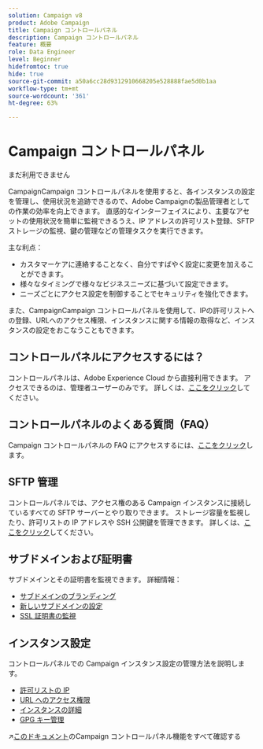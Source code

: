 ```yaml
---
solution: Campaign v8
product: Adobe Campaign
title: Campaign コントロールパネル
description: Campaign コントロールパネル
feature: 概要
role: Data Engineer
level: Beginner
hidefromtoc: true
hide: true
source-git-commit: a50a6cc28d9312910668205e528888fae5d0b1aa
workflow-type: tm+mt
source-wordcount: '361'
ht-degree: 63%

---
```


# Campaign コントロールパネル

まだ利用できません

CampaignCampaign コントロールパネルを使用すると、各インスタンスの設定を管理し、使用状況を追跡できるので、Adobe Campaignの製品管理者としての作業の効率を向上できます。 直感的なインターフェイスにより、主要なアセットの使用状況を簡単に監視できるうえ、IP アドレスの許可リスト登録、SFTP ストレージの監視、鍵の管理などの管理タスクを実行できます。

主な利点：

* カスタマーケアに連絡することなく、自分ですばやく設定に変更を加えることができます。
* 様々なタイミングで様々なビジネスニーズに基づいて設定できます。
* ニーズごとにアクセス設定を制御することでセキュリティを強化できます。

また、CampaignCampaign コントロールパネルを使用して、IPの許可リストへの登録、URLへのアクセス権限、インスタンスに関する情報の取得など、インスタンスの設定をおこなうこともできます。

## コントロールパネルにアクセスするには？

コントロールパネルは、Adobe Experience Cloud から直接利用できます。 アクセスできるのは、管理者ユーザーのみです。 詳しくは、[ここをクリック](https://experienceleague.adobe.com/docs/control-panel/using/discover-control-panel/accessing-control-panel.html)してください。

## コントロールパネルのよくある質問（FAQ）

Campaign コントロールパネルの FAQ にアクセスするには、[ここをクリック](https://experienceleague.adobe.com/docs/control-panel/using/discover-control-panel/key-features.html)します。

## SFTP 管理

コントロールパネルでは、アクセス権のある Campaign インスタンスに接続しているすべての SFTP サーバーとやり取りできます。 ストレージ容量を監視したり、許可リストの IP アドレスや SSH 公開鍵を管理できます。 詳しくは、[ここをクリック](https://experienceleague.adobe.com/docs/control-panel/using/sftp-management/about-sftp-management.html?lang=ja#sftp-management)してください。

## サブドメインおよび証明書

サブドメインとその証明書を監視できます。 詳細情報：
* [サブドメインのブランディング](https://experienceleague.adobe.com/docs/control-panel/using/subdomains-and-certificates/subdomains-branding.html)
* [新しいサブドメインの設定](https://experienceleague.adobe.com/docs/control-panel/using/subdomains-and-certificates/setting-up-new-subdomain.html)
* [SSL 証明書の監視](https://experienceleague.adobe.com/docs/control-panel/using/subdomains-and-certificates/monitoring-ssl-certificates.html)

## インスタンス設定

コントロールパネルでの Campaign インスタンス設定の管理方法を説明します。 
* [許可リストの IP](https://experienceleague.adobe.com/docs/control-panel/using/instances-settings/ip-allow-listing-instance-access.html)
* [URL へのアクセス権限](https://experienceleague.adobe.com/docs/control-panel/using/instances-settings/url-permissions.html)
* [インスタンスの詳細](https://experienceleague.adobe.com/docs/control-panel/using/instances-settings/instance-details.html)
* [GPG キー管理](https://experienceleague.adobe.com/docs/control-panel/using/instances-settings/gpg-keys-management.html)

:arrow_upper_right:[このドキュメント](https://experienceleague.adobe.com/docs/control-panel/using/control-panel-home.html?lang=ja)のCampaign コントロールパネル機能をすべて確認する
